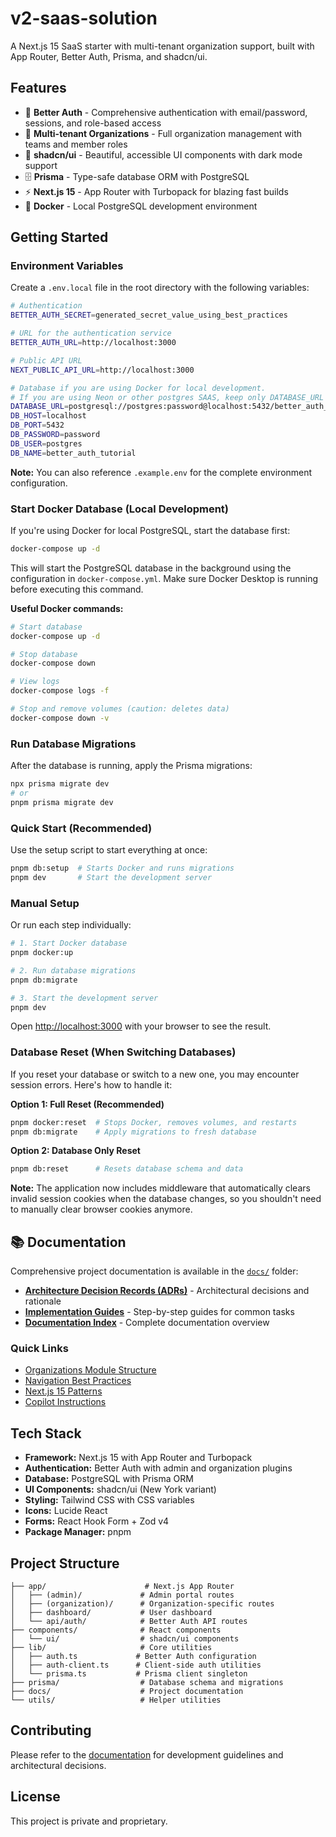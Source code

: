 # v2-saas-solution

A Next.js 15 SaaS starter with multi-tenant organization support, built with App Router, Better Auth, Prisma, and shadcn/ui.

## Features

- 🔐 **Better Auth** - Comprehensive authentication with email/password, sessions, and role-based access
- 🏢 **Multi-tenant Organizations** - Full organization management with teams and member roles
- 🎨 **shadcn/ui** - Beautiful, accessible UI components with dark mode support
- 🗄️ **Prisma** - Type-safe database ORM with PostgreSQL
- ⚡ **Next.js 15** - App Router with Turbopack for blazing fast builds
- 🐳 **Docker** - Local PostgreSQL development environment

## Getting Started

### Environment Variables

Create a `.env.local` file in the root directory with the following variables:

```bash
# Authentication
BETTER_AUTH_SECRET=generated_secret_value_using_best_practices

# URL for the authentication service
BETTER_AUTH_URL=http://localhost:3000 

# Public API URL
NEXT_PUBLIC_API_URL=http://localhost:3000

# Database if you are using Docker for local development.
# If you are using Neon or other postgres SAAS, keep only DATABASE_URL in production
DATABASE_URL=postgresql://postgres:password@localhost:5432/better_auth_tutorial
DB_HOST=localhost
DB_PORT=5432
DB_PASSWORD=password
DB_USER=postgres
DB_NAME=better_auth_tutorial
```

**Note:** You can also reference `.example.env` for the complete environment configuration.

### Start Docker Database (Local Development)

If you're using Docker for local PostgreSQL, start the database first:

```bash
docker-compose up -d
```

This will start the PostgreSQL database in the background using the configuration in `docker-compose.yml`. Make sure Docker Desktop is running before executing this command.

**Useful Docker commands:**
```bash
# Start database
docker-compose up -d

# Stop database
docker-compose down

# View logs
docker-compose logs -f

# Stop and remove volumes (caution: deletes data)
docker-compose down -v
```

### Run Database Migrations

After the database is running, apply the Prisma migrations:

```bash
npx prisma migrate dev
# or
pnpm prisma migrate dev
```

### Quick Start (Recommended)

Use the setup script to start everything at once:

```bash
pnpm db:setup  # Starts Docker and runs migrations
pnpm dev       # Start the development server
```

### Manual Setup

Or run each step individually:

```bash
# 1. Start Docker database
pnpm docker:up

# 2. Run database migrations
pnpm db:migrate

# 3. Start the development server
pnpm dev
```

Open [http://localhost:3000](http://localhost:3000) with your browser to see the result.

### Database Reset (When Switching Databases)

If you reset your database or switch to a new one, you may encounter session errors. Here's how to handle it:

**Option 1: Full Reset (Recommended)**
```bash
pnpm docker:reset  # Stops Docker, removes volumes, and restarts
pnpm db:migrate    # Apply migrations to fresh database
```

**Option 2: Database Only Reset**
```bash
pnpm db:reset      # Resets database schema and data
```

**Note:** The application now includes middleware that automatically clears invalid session cookies when the database changes, so you shouldn't need to manually clear browser cookies anymore.

## 📚 Documentation

Comprehensive project documentation is available in the [`docs/`](./docs) folder:

- **[Architecture Decision Records (ADRs)](./docs/adr/)** - Architectural decisions and rationale
- **[Implementation Guides](./docs/guides/)** - Step-by-step guides for common tasks
- **[Documentation Index](./docs/README.md)** - Complete documentation overview

### Quick Links

- [Organizations Module Structure](./docs/adr/ADR-001-admin-organizations-restructuring.md)
- [Navigation Best Practices](./docs/adr/ADR-002-admin-portal-home-navigation.md)
- [Next.js 15 Patterns](./docs/adr/ADR-004-next-js-15-params-and-ux-fixes.md)
- [Copilot Instructions](./.github/copilot-instructions.md)

## Tech Stack

- **Framework:** Next.js 15 with App Router and Turbopack
- **Authentication:** Better Auth with admin and organization plugins
- **Database:** PostgreSQL with Prisma ORM
- **UI Components:** shadcn/ui (New York variant)
- **Styling:** Tailwind CSS with CSS variables
- **Icons:** Lucide React
- **Forms:** React Hook Form + Zod v4
- **Package Manager:** pnpm

## Project Structure

```
├── app/                      # Next.js App Router
│   ├── (admin)/             # Admin portal routes
│   ├── (organization)/      # Organization-specific routes
│   ├── dashboard/           # User dashboard
│   └── api/auth/            # Better Auth API routes
├── components/              # React components
│   └── ui/                  # shadcn/ui components
├── lib/                     # Core utilities
│   ├── auth.ts             # Better Auth configuration
│   ├── auth-client.ts      # Client-side auth utilities
│   └── prisma.ts           # Prisma client singleton
├── prisma/                  # Database schema and migrations
├── docs/                    # Project documentation
└── utils/                   # Helper utilities
```

## Contributing

Please refer to the [documentation](./docs) for development guidelines and architectural decisions.

## License

This project is private and proprietary.

